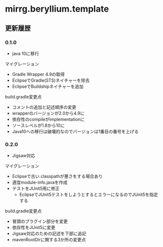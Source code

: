 # mirrg.beryllium.template

## 更新履歴

### 0.1.0

- java 10に移行

マイグレーション

- Gradle Wrapper 4.9の取得
- EclipseでGradle(STS)ネイチャーを除去
- EclipseでBuildshipネイチャーを追加

build.gradle変更点

- コメントの追加と記述順序の変更
- wrapperのバージョンが2.0から4.9に
- 依存性のcompileがimplementationに
- ソースレベルが1.8から10に
- Java10への移行は破壊的なのでバージョンは1番目の番号を上げる

### 0.2.0

- Jigsaw対応

マイグレーション

- Eclipseで古い.classpathが悪さをする場合あり
- 適宜module-info.javaを作成
- テストをJUnit5用に修正
  - EclipseでJUnit5テストをしようとするとエラーになるのでJUnit5を指定する

build.gradle変更点

- 冒頭のプラグイン部分を変更
- 依存性をJUnit5に変更
- Jigsaw対応のための記述を下部に追記
- mavenRootDirに関する3か所の変更点
